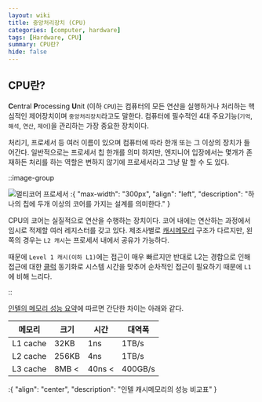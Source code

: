 ```yaml
---
layout: wiki
title: 중앙처리장치 (CPU)
categories: [computer, hardware]
tags: [Hardware, CPU]
summary: CPU란?
hide: false
---
```


## CPU란?

**C**entral **P**rocessing **U**nit (이하 `CPU`)는 컴퓨터의 모든 연산을 실행하거나 처리하는 핵심적인 제어장치이며 `중앙처리장치`라고도 말한다. 
컴퓨터에 필수적인 4대 주요기능(`기억`, `해석`, `연산`, `제어`)을 관리하는 가장 중요한 장치이다.

처리기, 프로세서 등 여러 이름이 있으며 컴퓨터에 따라 한개 또는 그 이상의 장치가 들어간다. 일반적으로는 프로세서 칩 한개를 의미 하지만, 엔지니어 입장에서는 몇개가 존재하든 처리를 하는 역할은 변하지 않기에 프로세서라고 그냥 말 할 수 도 있다.  

::image-group

![멀티코어 프로세서](/post/computer/multicore-processor.png)
:{ "max-width": "300px", "align": "left", "description": "하나의 칩에 두개 이상의 코어를 가지는 설계를 의미한다." }

CPU의 코어는 실질적으로 연산을 수행하는 장치이다. 코어 내에는 연산하는 과정에서 임시로 적제할 여러 레지스터를 갖고 있다.
제조사별로 [캐시메모리]() 구조가 다르지만, 왼쪽의 경우는 `L2 캐시`는 프로세서 내에서 공유가 가능하다.  

때문에 `Level 1 캐시(이하 L1)`에는 접근이 매우 빠르지만 반대로 L2는 경합으로 인해 접근에 대한 [클럭]() 동기화로 시스템 시간을 맞추어 순차적인 접근이 필요하기 때문에 `L1`에 비해 느리다. 

::

[인텔의 메모리 성능 요약](https://www.intel.com/content/www/us/en/developer/articles/technical/memory-performance-in-a-nutshell.html)에 따르면 간단한 차이는 아래와 같다.

| 메모리      | 크기    | 시간     | 대역폭    |
|----------|-------|--------|--------|
| L1 cache | 32KB  | 1ns    | 1TB/s  |
| L2 cache | 256KB | 4ns    | 1TB/s  |
| L3 cache | 8MB < | 40ns < | 400GB/s | 
:{ "align": "center", "description": "인텔 캐시메모리의 성능 비교표" }